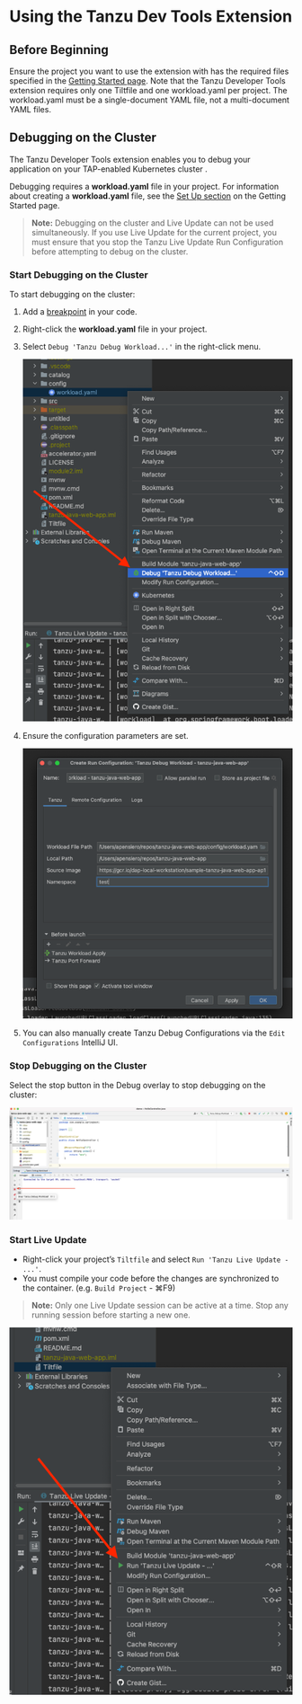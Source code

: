 # Using the Tanzu Dev Tools Extension

## <a id="before-beginning"></a> Before Beginning

Ensure the project you want to use the extension with has the required files specified in the [Getting Started page](getting-started.md). Note that the Tanzu Developer Tools extension requires only one Tiltfile and one workload.yaml per project. The workload.yaml must be a single-document YAML file, not a multi-document YAML files.

## <a id="debugging-on-the-cluster"></a> Debugging on the Cluster

The Tanzu Developer Tools extension enables you to debug your application on your TAP-enabled Kubernetes cluster .

Debugging requires a **workload.yaml** file in your project. For information about creating a **workload.yaml** file, see the [Set Up section](getting-started.md#set-up-tanzu-dev-tools) on the Getting Started page.

> **Note:** Debugging on the cluster and Live Update can not be used simultaneously. If you use Live Update for the current project, you must ensure that you stop the Tanzu Live Update Run Configuration before attempting to debug on the cluster.

### <a id="start-debugging-on-the-cluster"></a> Start Debugging on the Cluster

To start debugging on the cluster:

1. Add a [breakpoint](https://www.jetbrains.com/help/idea/using-breakpoints.html) in your code.
2. Right-click the **workload.yaml** file in your project.
3. Select `Debug 'Tanzu Debug Workload...'` in the right-click menu.

    ![The IntelliJ interface showing the project tab with the workload.yaml file right-click menu open and the "Tanzu -> Debug Workload" option highlighted](../images/intellij-debugWorkload.png)

4. Ensure the configuration parameters are set.

    ![Debug config parameters](../images/intellij-config.png)

5. You can also manually create Tanzu Debug Configurations via the `Edit Configurations` IntelliJ UI.

### <a id="stop-debugging-on-the-cluster"></a> Stop Debugging on the Cluster

Select the stop button in the Debug overlay to stop debugging on the cluster:

![The IntelliJ interface showing the debug interface pointing out the stop rectangle icon and mouseover description](../images/intellij-stopDebug.png)

### <a id="start-live-update"></a> Start Live Update

- Right-click your project’s `Tiltfile` and select `Run 'Tanzu Live Update - ...'`.
- You must compile your code before the changes are synchronized to the container. (e.g. `Build Project` - ⌘F9)

> **Note:** Only one Live Update session can be active at a time. Stop any running session before starting a new one.

![The IntelliJ interface showing the project tab with the Tiltfile file right-click menu open](../images/intellij-startLiveUpdate.png)

